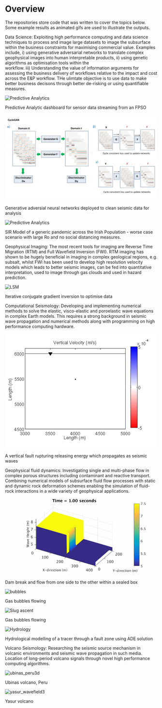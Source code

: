 # Overview
The repositories store code that was written to cover the topics below. 
Some example results as animated gifs are used to illustrate the outputs.

Data Science: Exploiting high performance computing and data science techniques to process and image large 
datasets to image the subsurface within the business constraints for maximising commercial value. 
Examples include, i) using generative adversarial networks to translate complex geophysical images 
into human interpretable products, ii) using genetic algorithms as optimisation tools within the  
workflow. iii) Understanding the value of information arguments for assessing the business delivery of 
workflows relative to the impact and cost across the E&P workflow. THe ulimtate objective is to use data to make 
better business decisons through better de-risking or using quantifiable measures.

![Predictive Analytics](equip_fail2c.gif)

Predictive Analytic dashboard for sensor data streaming from an FPSO

![GAN](GAN_Fig1.jpg)

Generative adversial neural networks deployed to clean seismic data for analysis


![Predictive Analytics](Ireland_CORVID_M2.gif)

SIR Model of a generic pandemic across the Irish Population - worse case scenario with 
large Ro and no social distancing measures.


Geophysical Imaging: The most recent tools for imaging are Reverse Time Migration (RTM) and 
Full Wavefield Inversion (FWI). RTM imaging has shown to be hugely beneficial in imaging in 
complex geological regions, e.g. subsalt, whilst FWI has been used to develop high resolution 
velocity models which leads to better seismic images, can be fed into quantitative interpretation, 
used to image through gas clouds and used in hazard prediction.


![LSM](LSM_prototype.gif)

Iterative conjugate gradient inversion to optimise data

Computational Seismology: Developing and implementing numerical methods to solve the elastic, 
visco-elastic and poroelastic wave equations in complex Earth models. This requires a strong background 
in seismic wave propagation and numerical methods along with programming on high performance 
computing hardware.

![Earthquakes](rupture4.gif)

A vertical fault rupturing releasing energy which propagates as seismic waves

Geophysical fluid dynamics: Investigating single and multi-phase flow in complex porous structures 
including contaminant and reactive transport. Combining numerical models of subsurface fluid flow 
processes with static and dynamic rock deformation schemes enabling the simulation of fluid-rock 
interactions in a wide variety of geophysical applications.

![DamBreak](DamBreak.gif)

Dam break and flow from one side to the other within a sealed box

![bubbles](bubbles.gif)

Gas bubbles flowing

![Slug ascent](slug_model4.gif)

Gas bubbles flowing

![Hydrology](fault_zone.gif)

Hydrological modelling of a tracer through a fault zone using ADE solution


Volcano Seismology: Researching the seismic source mechanism in volcanic environments and seismic 
wave propagation in such media. Location of long-period volcano signals through novel high 
performance computing algorithms.

![ubinas_peru3d](ubinas_peru3d.gif)

Ubinas volcano, Peru

![yasur_wavefield3](yasur_wavefield3.gif)

Yasur volcano

